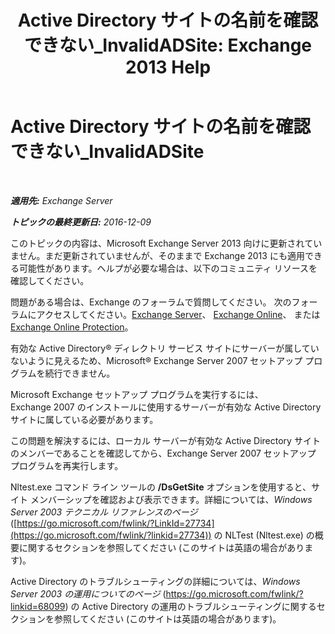﻿---
title: 'Active Directory サイトの名前を確認できない_InvalidADSite: Exchange 2013 Help'
TOCTitle: Active Directory サイトの名前を確認できない_InvalidADSite
ms:assetid: ef96e077-08a0-4108-9f7d-0d61758abcd4
ms:mtpsurl: https://technet.microsoft.com/ja-jp/library/ms.exch.setupreadiness.invalidadsite(v=EXCHG.150)
ms:contentKeyID: 48270225
ms.date: 04/24/2018
mtps_version: v=EXCHG.150
ms.translationtype: HT
---

# Active Directory サイトの名前を確認できない\_InvalidADSite

 

_**適用先:** Exchange Server_

_**トピックの最終更新日:** 2016-12-09_

このトピックの内容は、Microsoft Exchange Server 2013 向けに更新されていません。まだ更新されていませんが、そのままで Exchange 2013 にも適用できる可能性があります。ヘルプが必要な場合は、以下のコミュニティ リソースを確認してください。

問題がある場合は、Exchange のフォーラムで質問してください。 次のフォーラムにアクセスしてください。[Exchange Server](https://go.microsoft.com/fwlink/p/?linkid=60612)、 [Exchange Online](https://go.microsoft.com/fwlink/p/?linkid=267542)、 または [Exchange Online Protection](https://go.microsoft.com/fwlink/p/?linkid=285351)。

有効な Active Directory® ディレクトリ サービス サイトにサーバーが属していないように見えるため、Microsoft® Exchange Server 2007 セットアップ プログラムを続行できません。

Microsoft Exchange セットアップ プログラムを実行するには、Exchange 2007 のインストールに使用するサーバーが有効な Active Directory サイトに属している必要があります。

この問題を解決するには、ローカル サーバーが有効な Active Directory サイトのメンバーであることを確認してから、Exchange Server 2007 セットアップ プログラムを再実行します。

Nltest.exe コマンド ライン ツールの **/DsGetSite** オプションを使用すると、サイト メンバーシップを確認および表示できます。詳細については、*Windows Server 2003 テクニカル リファレンスのページ* ([https://go.microsoft.com/fwlink/?LinkId=27734](https://go.microsoft.com/fwlink/?linkid=27734)) の NLTest (Nltest.exe) の概要に関するセクションを参照してください (このサイトは英語の場合があります)。

Active Directory のトラブルシューティングの詳細については、*Windows Server 2003 の運用についてのページ* (<https://go.microsoft.com/fwlink/?linkid=68099>) の Active Directory の運用のトラブルシューティングに関するセクションを参照してください (このサイトは英語の場合があります)。


